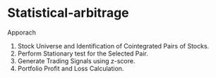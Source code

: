 # Statistical-arbitrage

Apporach  
1. Stock Universe and Identification of Cointegrated Pairs of Stocks.
2. Perform Stationary test for the Selected Pair.
3. Generate Trading Signals using z-score.
4. Portfolio Profit and Loss Calculation.

